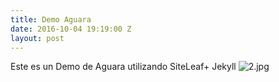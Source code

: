 ```yaml
---
title: Demo Aguara
date: 2016-10-04 19:19:00 Z
layout: post
---
```


Este es un Demo de Aguara utilizando SiteLeaf+ Jekyll
![2.jpg](/uploads/2.jpg)